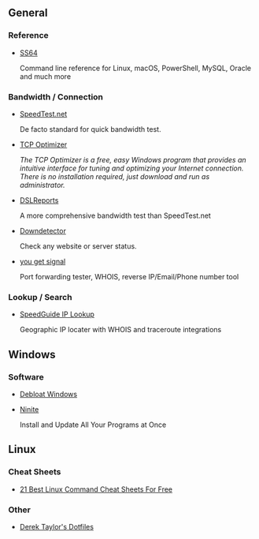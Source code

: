 ## General

### Reference

- [SS64](https://ss64.com/)

    Command line reference for Linux, macOS, PowerShell, MySQL, Oracle and much more

### Bandwidth / Connection

- [SpeedTest.net](https://www.speedtest.net/)

    De facto standard for quick bandwidth test.

- [TCP Optimizer](https://www.speedguide.net/downloads.php)

    *The TCP Optimizer is a free, easy Windows program that provides an intuitive interface for tuning and optimizing your Internet connection. There is no installation required, just download and run as administrator.*

- [DSLReports](http://www.dslreports.com/speedtest)

    A more comprehensive bandwidth test than SpeedTest.net

- [Downdetector](https://downdetector.com/)

    Check any website or server status.

- [you get signal](https://www.yougetsignal.com/)

    Port forwarding tester, WHOIS, reverse IP/Email/Phone number tool

### Lookup / Search

- [SpeedGuide IP Lookup](https://www.speedguide.net/ip/)

    Geographic IP locater with WHOIS and traceroute integrations

## Windows

### Software

- [Debloat Windows](https://www.christitus.com/debloat-windows-10-2020/)
- [Ninite](https://ninite.com/)

    Install and Update All Your Programs at Once

## Linux

### Cheat Sheets

- [21 Best Linux Command Cheat Sheets For Free](https://itsfoss.com/linux-commands-cheat-sheets/)

### Other

- [Derek Taylor's Dotfiles](https://gitlab.com/dwt1/dotfiles)